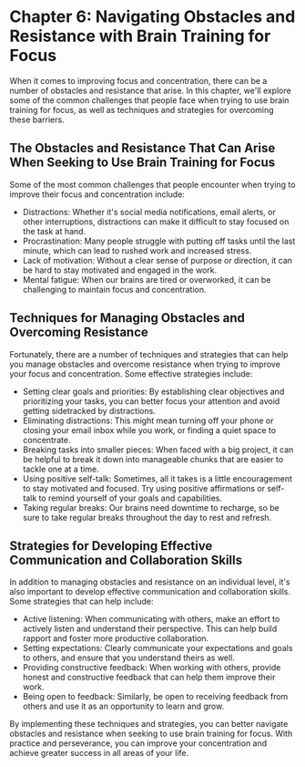 Chapter 6: Navigating Obstacles and Resistance with Brain Training for Focus
============================================================================

When it comes to improving focus and concentration, there can be a number of obstacles and resistance that arise. In this chapter, we'll explore some of the common challenges that people face when trying to use brain training for focus, as well as techniques and strategies for overcoming these barriers.

The Obstacles and Resistance That Can Arise When Seeking to Use Brain Training for Focus
----------------------------------------------------------------------------------------

Some of the most common challenges that people encounter when trying to improve their focus and concentration include:

* Distractions: Whether it's social media notifications, email alerts, or other interruptions, distractions can make it difficult to stay focused on the task at hand.
* Procrastination: Many people struggle with putting off tasks until the last minute, which can lead to rushed work and increased stress.
* Lack of motivation: Without a clear sense of purpose or direction, it can be hard to stay motivated and engaged in the work.
* Mental fatigue: When our brains are tired or overworked, it can be challenging to maintain focus and concentration.

Techniques for Managing Obstacles and Overcoming Resistance
-----------------------------------------------------------

Fortunately, there are a number of techniques and strategies that can help you manage obstacles and overcome resistance when trying to improve your focus and concentration. Some effective strategies include:

* Setting clear goals and priorities: By establishing clear objectives and prioritizing your tasks, you can better focus your attention and avoid getting sidetracked by distractions.
* Eliminating distractions: This might mean turning off your phone or closing your email inbox while you work, or finding a quiet space to concentrate.
* Breaking tasks into smaller pieces: When faced with a big project, it can be helpful to break it down into manageable chunks that are easier to tackle one at a time.
* Using positive self-talk: Sometimes, all it takes is a little encouragement to stay motivated and focused. Try using positive affirmations or self-talk to remind yourself of your goals and capabilities.
* Taking regular breaks: Our brains need downtime to recharge, so be sure to take regular breaks throughout the day to rest and refresh.

Strategies for Developing Effective Communication and Collaboration Skills
--------------------------------------------------------------------------

In addition to managing obstacles and resistance on an individual level, it's also important to develop effective communication and collaboration skills. Some strategies that can help include:

* Active listening: When communicating with others, make an effort to actively listen and understand their perspective. This can help build rapport and foster more productive collaboration.
* Setting expectations: Clearly communicate your expectations and goals to others, and ensure that you understand theirs as well.
* Providing constructive feedback: When working with others, provide honest and constructive feedback that can help them improve their work.
* Being open to feedback: Similarly, be open to receiving feedback from others and use it as an opportunity to learn and grow.

By implementing these techniques and strategies, you can better navigate obstacles and resistance when seeking to use brain training for focus. With practice and perseverance, you can improve your concentration and achieve greater success in all areas of your life.
